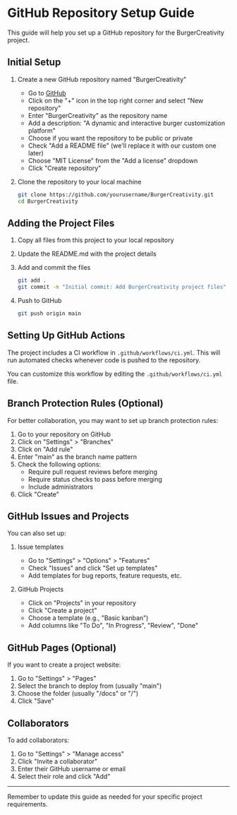 # GitHub Repository Setup Guide

This guide will help you set up a GitHub repository for the BurgerCreativity project.

## Initial Setup

1. Create a new GitHub repository named "BurgerCreativity"
   - Go to [GitHub](https://github.com/)
   - Click on the "+" icon in the top right corner and select "New repository"
   - Enter "BurgerCreativity" as the repository name
   - Add a description: "A dynamic and interactive burger customization platform"
   - Choose if you want the repository to be public or private
   - Check "Add a README file" (we'll replace it with our custom one later)
   - Choose "MIT License" from the "Add a license" dropdown
   - Click "Create repository"

2. Clone the repository to your local machine
   ```bash
   git clone https://github.com/yourusername/BurgerCreativity.git
   cd BurgerCreativity
   ```

## Adding the Project Files

1. Copy all files from this project to your local repository

2. Update the README.md with the project details

3. Add and commit the files
   ```bash
   git add .
   git commit -m "Initial commit: Add BurgerCreativity project files"
   ```

4. Push to GitHub
   ```bash
   git push origin main
   ```

## Setting Up GitHub Actions

The project includes a CI workflow in `.github/workflows/ci.yml`. This will run automated checks whenever code is pushed to the repository.

You can customize this workflow by editing the `.github/workflows/ci.yml` file.

## Branch Protection Rules (Optional)

For better collaboration, you may want to set up branch protection rules:

1. Go to your repository on GitHub
2. Click on "Settings" > "Branches"
3. Click on "Add rule"
4. Enter "main" as the branch name pattern
5. Check the following options:
   - Require pull request reviews before merging
   - Require status checks to pass before merging
   - Include administrators
6. Click "Create"

## GitHub Issues and Projects

You can also set up:

1. Issue templates
   - Go to "Settings" > "Options" > "Features"
   - Check "Issues" and click "Set up templates"
   - Add templates for bug reports, feature requests, etc.

2. GitHub Projects
   - Click on "Projects" in your repository
   - Click "Create a project"
   - Choose a template (e.g., "Basic kanban")
   - Add columns like "To Do", "In Progress", "Review", "Done"

## GitHub Pages (Optional)

If you want to create a project website:

1. Go to "Settings" > "Pages"
2. Select the branch to deploy from (usually "main")
3. Choose the folder (usually "/docs" or "/")
4. Click "Save"

## Collaborators

To add collaborators:

1. Go to "Settings" > "Manage access"
2. Click "Invite a collaborator"
3. Enter their GitHub username or email
4. Select their role and click "Add"

---

Remember to update this guide as needed for your specific project requirements.